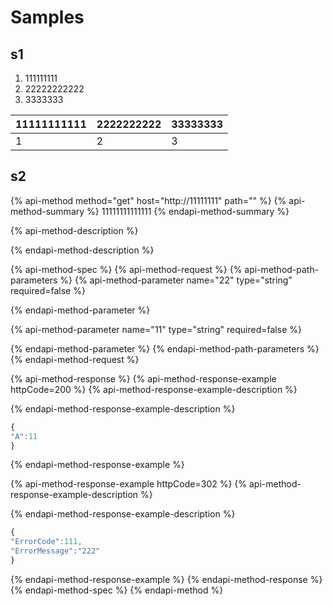# Samples

## s1

1. 111111111
2. 22222222222
3. 3333333

| 11111111111 | 2222222222 | 33333333 |
| :--- | :--- | :--- |
| 1 | 2 | 3 |

## s2

{% api-method method="get" host="http://11111111" path="" %}
{% api-method-summary %}
11111111111111
{% endapi-method-summary %}

{% api-method-description %}

{% endapi-method-description %}

{% api-method-spec %}
{% api-method-request %}
{% api-method-path-parameters %}
{% api-method-parameter name="22" type="string" required=false %}

{% endapi-method-parameter %}

{% api-method-parameter name="11" type="string" required=false %}

{% endapi-method-parameter %}
{% endapi-method-path-parameters %}
{% endapi-method-request %}

{% api-method-response %}
{% api-method-response-example httpCode=200 %}
{% api-method-response-example-description %}

{% endapi-method-response-example-description %}

```javascript
{
"A":11
}
```
{% endapi-method-response-example %}

{% api-method-response-example httpCode=302 %}
{% api-method-response-example-description %}

{% endapi-method-response-example-description %}

```javascript
{
"ErrorCode":111,
"ErrorMessage":"222"
}
```
{% endapi-method-response-example %}
{% endapi-method-response %}
{% endapi-method-spec %}
{% endapi-method %}

